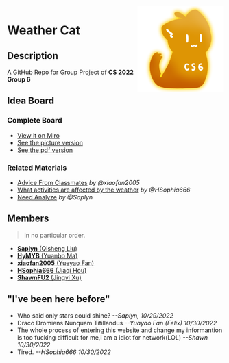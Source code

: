 <img src="assets\CS6_Icon.png" align=right />

# Weather Cat

## Description

A GitHub Repo for Group Project of **CS 2022 Group 6**

## Idea Board

### Complete Board

- [View it on Miro](https://miro.com/app/board/uXjVPKqB378=/?share_link_id=454153821692)
- [See the picture version](Idea_Board/Board/idea_board-pic.jpg)
- [See the pdf version](Idea_Board/Board/idea_board.pdf)

### Related Materials

- [Advice From Classmates](Idea_Board/Materials/Felix(Yueyao%20Fan)%20assignment(advice%20from%20classmates).doc) *by @xiaofan2005*
- [What activities are affected by the weather](Idea_Board/Materials/What%20activities%20are%20affected%20by%20the%20weather？.docx) *by @HSophia666*
- [Need Analyze](Idea_Board/Materials/need_analyze-Saplyn.md) *by @Saplyn*

## Members

> In no particular order.

- [**Saplyn** (Qisheng Liu)](https://github.com/Saplyn)
- [**HyMYB** (Yuanbo Ma)](https://github.com/HyMYB)
- [**xiaofan2005** (Yueyao Fan)](https://github.com/xiaofan2005)
- [**HSophia666** (Jiaqi Hou)](https://github.com/HSophia666)
- [**ShawnFU2** (Jingyi Xu)](https://github.com/ShawnFU2)

## "I've been here before"

- Who said only stars could shine?  *--Saplyn, 10/29/2022*
- Draco Dromiens Nunquam Titillandus  *--Yuayao Fan (Felix) 10/30/2022*
- The whole process of entering this website and change my informantion is too fucking difficult for me,i am a idiot for network(LOL) *--Shawn 10/30/2022*
- Tired. *--HSophia666 10/30/2022*
